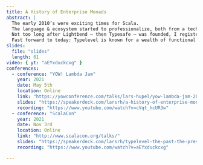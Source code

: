```yaml
---
title: A History of Enterprise Monads
abstract: |
  The early 2010’s were exciting times for Scala.
  The language & ecosystem started to professionalize, both from a technical (binary compatibility) and a community point of view (many conferences were started).
  Not too long after Lightbend – then Typesafe – was founded, I registered the typelevel.org domain on a whim and put together a rudimentary website advertising a few FP-minded Scala libraries.
  Fast forward to today: Typelevel is known for a wealth of functional libraries, beginner-friendly educational resources, a series of conferences and a distinct ecosystem – including a custom compiler – within the Scala community. In this talk, I’d like to examine what got us there and into the mainstream.
slides:
  file: "slides"
  length: 61
video: { yt: "aEYxduckcxg" }
conferences:
  - conference: "YOW! Lambda Jam"
    year: 2021
    date: May 5th
    location: Online
    link: "https://yowconference.com/talks/lars-hupel/yow-lambda-jam-2021/a-history-of-enterprise-monads-15228/"
    slides: "https://speakerdeck.com/larsrh/a-history-of-enterprise-monads"
    recording: "https://www.youtube.com/watch?v=cVqt_hcUR3w"
  - conference: "ScalaCon"
    year: 2021
    date: Nov 3rd
    location: Online
    link: "http://www.scalacon.org/talks/"
    slides: "https://speakerdeck.com/larsrh/typelevel-the-past-the-present-the-future"
    recording: "https://www.youtube.com/watch?v=aEYxduckcxg"

---
```

